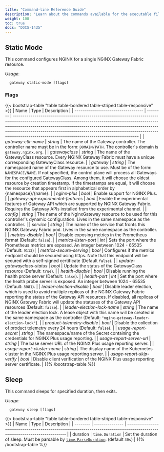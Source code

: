 ```yaml
---
title: "Command-line Reference Guide"
description: "Learn about the commands available for the executable file of the NGINX Gateway Fabric container."
weight: 100
toc: true
docs: "DOCS-1435"
---
```


## Static Mode

This command configures NGINX for a single NGINX Gateway Fabric resource.

_Usage_:

```shell
  gateway static-mode [flags]
```

### Flags

{{< bootstrap-table "table table-bordered table-striped table-responsive" >}}
| Name                                | Type     | Description                                                                                                                                                                                                                                                                                                                                                                              |
| ----------------------------------- | -------- | ---------------------------------------------------------------------------------------------------------------------------------------------------------------------------------------------------------------------------------------------------------------------------------------------------------------------------------------------------------------------------------------- |
| _gateway-ctlr-name_                 | _string_ | The name of the Gateway controller. The controller name must be in the form: `DOMAIN/PATH`. The controller's domain is `gateway.nginx.org`.                                                                                                                                                                                                                                              |
| _gatewayclass_                      | _string_ | The name of the GatewayClass resource. Every NGINX Gateway Fabric must have a unique corresponding GatewayClass resource.                                                                                                                                                                                                                                                                |
| _gateway_                           | _string_ | The namespaced name of the Gateway resource to use. Must be of the form: `NAMESPACE/NAME`. If not specified, the control plane will process all Gateways for the configured GatewayClass. Among them, it will choose the oldest resource by creation timestamp. If the timestamps are equal, it will choose the resource that appears first in alphabetical order by {namespace}/{name}. |
| _nginx-plus_                        | _bool_   | Enable support for NGINX Plus.                                                                                                                                                                                                                                                                                                                                                           |
| _gateway-api-experimental-features_ | _bool_   | Enable the experimental features of Gateway API which are supported by NGINX Gateway Fabric. Requires the Gateway APIs installed from the experimental channel.                                                                                                                                                                                                                          |
| _config_                            | _string_ | The name of the NginxGateway resource to be used for this controller's dynamic configuration. Lives in the same namespace as the controller.                                                                                                                                                                                                                                             |
| _service_                           | _string_ | The name of the service that fronts this NGINX Gateway Fabric pod. Lives in the same namespace as the controller.                                                                                                                                                                                                                                                                        |
| _metrics-disable_                   | _bool_   | Disable exposing metrics in the Prometheus format (Default: `false`).                                                                                                                                                                                                                                                                                                                    |
| _metrics-listen-port_               | _int_    | Sets the port where the Prometheus metrics are exposed. An integer between 1024 - 65535 (Default: `9113`)                                                                                                                                                                                                                                                                                |
| _metrics-secure-serving_            | _bool_   | Configures if the metrics endpoint should be secured using https. Note that this endpoint will be secured with a self-signed certificate (Default `false`).                                                                                                                                                                                                                              |
| _update-gatewayclass-status_        | _bool_   | Update the status of the GatewayClass resource (Default: `true`).                                                                                                                                                                                                                                                                                                                        |
| _health-disable_                    | _bool_   | Disable running the health probe server (Default: `false`).                                                                                                                                                                                                                                                                                                                              |
| _health-port_                       | _int_    | Set the port where the health probe server is exposed. An integer between 1024 - 65535 (Default: `8081`).                                                                                                                                                                                                                                                                                |
| _leader-election-disable_           | _bool_   | Disable leader election, which is used to avoid multiple replicas of the NGINX Gateway Fabric reporting the status of the Gateway API resources. If disabled, all replicas of NGINX Gateway Fabric will update the statuses of the Gateway API resources (Default: `false`).                                                                                                             |
| _leader-election-lock-name_         | _string_ | The name of the leader election lock. A lease object with this name will be created in the same namespace as the controller (Default: `"nginx-gateway-leader-election-lock"`).                                                                                                                                                                                                           |
| _product-telemetry-disable_  | _bool_   | Disable the collection of product telemetry every 24 hours (Default: `false`). |
| _usage-report-secret_        | _string_ | The namespace/name of the Secret containing the credentials for NGINX Plus usage reporting. |
| _usage-report-server-url_    | _string_ | The base server URL of the NGINX Plus usage reporting server. |
| _usage-report-cluster-name_  | _string_ | The display name of the Kubernetes cluster in the NGINX Plus usage reporting server. |
| _usage-report-skip-verify_   | _bool_   | Disable client verification of the NGINX Plus usage reporting server certificate. |
{{% /bootstrap-table %}}

## Sleep

This command sleeps for specified duration, then exits.

_Usage_:

```shell
  gateway sleep [flags]
```

{{< bootstrap-table "table table-bordered table-striped table-responsive" >}}
| Name     | Type            | Description                                                                                                                   |
| -------- | --------------- | ----------------------------------------------------------------------------------------------------------------------------- |
| duration | `time.Duration` | Set the duration of sleep. Must be parsable by [`time.ParseDuration`](https://pkg.go.dev/time#ParseDuration). (default `30s`) |
{{% /bootstrap-table %}}
